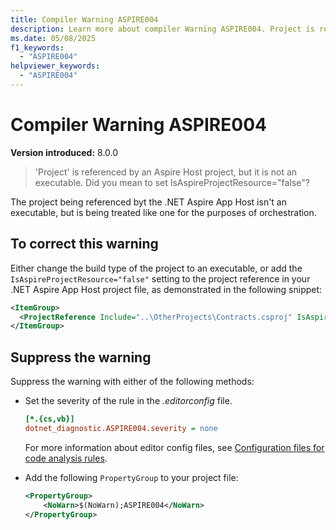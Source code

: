 ```yaml
---
title: Compiler Warning ASPIRE004
description: Learn more about compiler Warning ASPIRE004. Project is referenced by an Aspire Host project, but it is not an executable.
ms.date: 05/08/2025
f1_keywords:
  - "ASPIRE004"
helpviewer_keywords:
  - "ASPIRE004"
---
```


# Compiler Warning ASPIRE004

**Version introduced:** 8.0.0

> 'Project' is referenced by an Aspire Host project, but it is not an executable. Did you mean to set IsAspireProjectResource="false"?

The project being referenced byt the .NET Aspire App Host isn't an executable, but is being treated like one for the purposes of orchestration.

## To correct this warning

Either change the build type of the project to an executable, or add the `IsAspireProjectResource="false"` setting to the project reference in your .NET Aspire App Host project file, as demonstrated in the following snippet:

```xml
<ItemGroup>
  <ProjectReference Include="..\OtherProjects\Contracts.csproj" IsAspireProjectResource="false" />
</ItemGroup>
```

## Suppress the warning

Suppress the warning with either of the following methods:

- Set the severity of the rule in the _.editorconfig_ file.

  ```ini
  [*.{cs,vb}]
  dotnet_diagnostic.ASPIRE004.severity = none
  ```

  For more information about editor config files, see [Configuration files for code analysis rules](/dotnet/fundamentals/code-analysis/configuration-files).

- Add the following `PropertyGroup` to your project file:

  ```xml
  <PropertyGroup>
      <NoWarn>$(NoWarn);ASPIRE004</NoWarn>
  </PropertyGroup>
  ```
